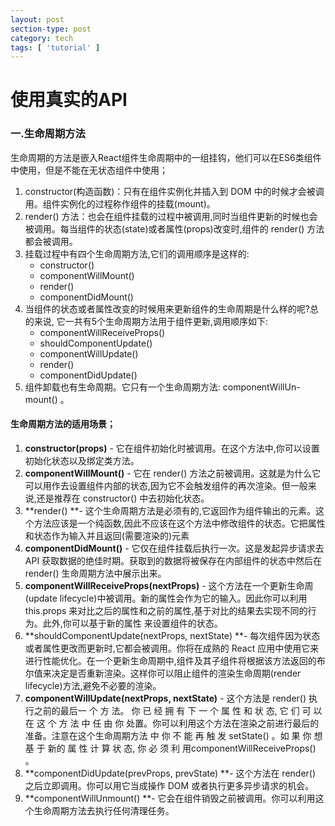 ```yaml
---
layout: post
section-type: post
category: tech
tags: [ 'tutorial' ]
---
```


# 使用真实的API

### 一.生命周期方法

生命周期的方法是嵌入React组件生命周期中的一组挂钩，他们可以在ES6类组件中使用，但是不能在无状态组件中使用；

1. constructor(构造函数)：只有在组件实例化并插入到 DOM 中的时候才会被调用。组件实例化的过程称作组件的挂载(mount)。
2. render() 方法：也会在组件挂载的过程中被调用,同时当组件更新的时候也会被调用。每当组件的状态(state)或者属性(props)改变时,组件的 render() 方法都会被调用。
3. 挂载过程中有四个生命周期方法,它们的调用顺序是这样的:
   * constructor()
   * componentWillMount()
   * render()
   * componentDidMount()
4. 当组件的状态或者属性改变的时候用来更新组件的生命周期是什么样的呢?总的来说,
   它一共有5个生命周期方法用于组件更新,调用顺序如下:
   * componentWillReceiveProps()
   * shouldComponentUpdate()
   * componentWillUpdate()
   * render()
   * componentDidUpdate()
5. 组件卸载也有生命周期。它只有一个生命周期方法: componentWillUn-mount() 。

#### 生命周期方法的适用场景；

1. **constructor(props)** - 它在组件初始化时被调用。在这个方法中,你可以设置初始化状态以及绑定类方法。
2. **componentWillMount()** - 它在 render() 方法之前被调用。这就是为什么它可以用作去设置组件内部的状态,因为它不会触发组件的再次渲染。但一般来说,还是推荐在 constructor() 中去初始化状态。
3. **render() **- 这个生命周期方法是必须有的,它返回作为组件输出的元素。这个方法应该是一个纯函数,因此不应该在这个方法中修改组件的状态。它把属性和状态作为输入并且返回(需要渲染的)元素
4. **componentDidMount()** - 它仅在组件挂载后执行一次。这是发起异步请求去 API 获取数据的绝佳时期。获取到的数据将被保存在内部组件的状态中然后在 render() 生命周期方法中展示出来。
5. **componentWillReceiveProps(nextProps)** - 这个方法在一个更新生命周(update lifecycle)中被调用。新的属性会作为它的输入。因此你可以利用 this.props 来对比之后的属性和之前的属性,基于对比的结果去实现不同的行为。此外,你可以基于新的属性
   来设置组件的状态。
6. **shouldComponentUpdate(nextProps, nextState) **- 每次组件因为状态或者属性更改而更新时,它都会被调用。你将在成熟的 React 应用中使用它来进行性能优化。在一个更新生命周期中,组件及其子组件将根据该方法返回的布尔值来决定是否重新渲染。这样你可以阻止组件的渲染生命周期(render lifecycle)方法,避免不必要的渲染。
7. **componentWillUpdate(nextProps, nextState)** - 这个方法是 render() 执行之前的最后一 个 方 法。 你 已 经 拥 有 下 一 个 属 性 和 状 态, 它 们 可 以 在 这 个 方 法 中 任 由 你 处置。你可以利用这个方法在渲染之前进行最后的准备。注意在这个生命周期方法 中 你 不 能 再 触 发 setState() 。如 果 你 想 基 于 新的 属 性 计 算 状 态, 你 必 须 利 用componentWillReceiveProps() 。
8. **componentDidUpdate(prevProps, prevState) **- 这个方法在 render() 之后立即调用。你可以用它当成操作 DOM 或者执行更多异步请求的机会。
9. **componentWillUnmount() **- 它会在组件销毁之前被调用。你可以利用这个生命周期方法去执行任何清理任务。



